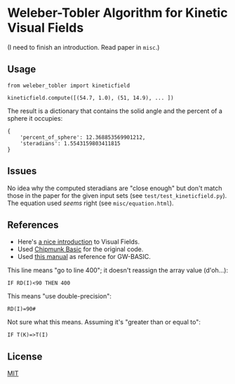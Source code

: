 # Weleber-Tobler Algorithm for Kinetic Visual Fields

(I need to finish an introduction. Read paper in `misc`.)

## Usage

	from weleber_tobler import kineticfield
	
	kineticfield.compute([(54.7, 1.0), (51, 14.9), ... ])

The result is a dictionary that contains the solid angle and the percent of a sphere it occupies:

	{
		'percent_of_sphere': 12.368853569901212,
		'steradians': 1.5543159803411815
	}

## Issues

No idea why the computed steradians are "close enough" but don't match those in the paper for the given input sets (see `test/test_kineticfield.py`). The equation used _seems_ right (see `misc/equation.html`). 

## References

* Here's [a nice introduction](http://www.jomtonline.com/jomt/articles/volumes/2/2/VisualFields.pdf) to Visual Fields.
* Used [Chipmunk Basic](http://www.nicholson.com/rhn/basic/) for the original code.
* Used [this manual](http://www.antonis.de/qbebooks/gwbasman/) as reference for GW-BASIC.

This line means "go to line 400"; it doesn't reassign the array value (d'oh...):

    IF RD(I)<90 THEN 400

This means "use double-precision":

    RD(I)=90#

Not sure what this means. Assuming it's "greater than or equal to":

    IF T(K)=>T(I) 

## License

[MIT](https://raw.githubusercontent.com/afreeorange/mit-license/master/LICENSE)
